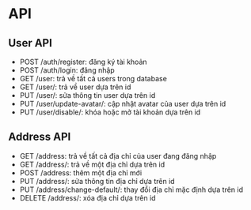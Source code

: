 # API
## User API
- POST /auth/register: đăng ký tài khoản
- POST /auth/login: đăng nhập
- GET /user: trả về tất cả users trong database
- GET /user/<user-id>: trả về user dựa trên id
- PUT /user/<user-id>: sửa thông tin user dựa trên id
- PUT /user/update-avatar/<user-id>: cập nhật avatar của user dựa trên id
- PUT /user/disable/<user-id>: khóa hoặc mở tài khoản dựa trên id
## Address API
- GET /address: trả về tất cả địa chỉ của user đang đăng nhập
- GET /address/<address-id>: trả về một địa chỉ dựa trên id
- POST /address: thêm một địa chỉ mới
- PUT /address/<address-id>: sửa thông tin địa chỉ dựa trên id
- PUT /address/change-default/<address-id>: thay đổi địa chỉ mặc định dựa trên id
- DELETE /address/<address-id>: xóa địa chỉ dựa trên id
## 
